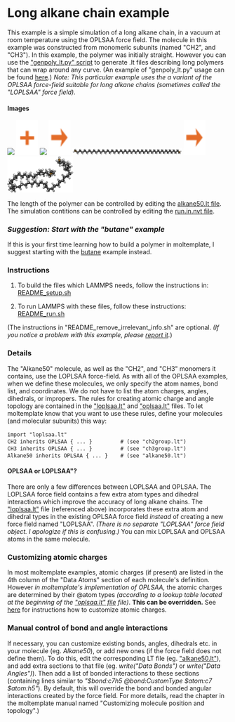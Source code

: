 Long alkane chain example
==============
This example is a simple simulation of a long alkane chain, in a vacuum at room temperature using the OPLSAA force field.  The molecule in this example was constructed from monomeric subunits (named "CH2", and "CH3").  In this example, the polymer was initially straight.  However you can use the ["genpoly_lt.py" script](../../../../doc/doc_genpoly_lt.md) to generate .lt files describing long polymers that can wrap around any curve.  (An example of "genpoly_lt.py" usage can be found [here](../../../coarse_grained/DNA_models/dsDNA_only/2strands/3bp_2particles/confined_viral_DNA).)  *Note: This particular example uses the a variant of the OPLSAA force-field suitable for long alkane chains (sometimes called the "LOPLSAA" force field).*


#### Images

<img src="images/ch2_ry90.jpg" width=110> <img src="images/plus.svg" height=80> <img src="images/ch3_ry60.jpg" width=110>
<img src="images/rightarrow.svg" height=80> <img src="images/alkane50_t=0_straight.jpg" width=250> <img src="images/rightarrow.svg" height=80> <img src="images/alkane50_t=1ns_equilibrated.jpg" width=150>

The length of the polymer can be controlled by editing the [alkane50.lt file](moltemplate_files/alkane50.lt).  The simulation contitions can be controlled by editing the [run.in.nvt file](run.in.nvt).


### *Suggestion: Start with the "butane" example*

If this is your first time learning how to build a polymer in moltemplate,
I suggest starting with the [butane](../butane) example instead.


### Instructions

1) To build the files which LAMMPS needs, follow the instructions in:
[README_setup.sh](README_setup.sh)

2) To run LAMMPS with these files, follow these instructions:
[README_run.sh](README_run.sh)

(The instructions in "README_remove_irrelevant_info.sh" are optional.  *(If you notice a problem with this example, please [report it](../README.md).*)


### Details

The "Alkane50" molecule, as well as the "CH2", and "CH3" monomers it contains, use the LOPLSAA force-field.  As with all of the OPLSAA examples, when we define these molecules, we only specify the atom names, bond list, and coordinates.  We do not have to list the atom charges, angles, dihedrals, or impropers.  The rules for creating atomic charge and angle topology are contained in the ["loplsaa.lt"](../../../../moltemplate/force_fields/loplsaa.lt) and  ["oplsaa.lt"](../../../../moltemplate/force_fields/oplsaa.lt) files.  To let moltemplate know that you want to use these rules, define your molecules (and molecular subunits) this way:


```
import "loplsaa.lt"
CH2 inherits OPLSAA { ... }         # (see "ch2group.lt")
CH3 inherits OPLSAA { ... }         # (see "ch3group.lt")
Alkane50 inherits OPLSAA { ... }    # (see "alkane50.lt")
```


#### OPLSAA or LOPLSAA"?

There are only a few differences between LOPLSAA and OPLSAA.  The LOPLSAA force field contains a few extra atom types and dihedral interactions which improve the accuracy of long alkane chains.  The ["loplsaa.lt"](../../../../moltemplate/force_fields/loplsaa.lt) file (referenced above) incorporates these extra atom and dihedral types in the existing OPLSAA force field *instead* of creating a new force field named "LOPLSAA".  *(There is no separate "LOPLSAA" force field object.  I apologize if this is confusing.)*  You can mix LOPLSAA and OPLSAA atoms in the same molecule.



### Customizing atomic charges

In most moltemplate examples, atomic charges (if present) are listed in
the 4th column of the "Data Atoms" section of each molecule's definition.
However *in moltemplate's implementation of OPLSAA,*
the atomic charges are determined by their @atom types
*(according to a lookup table located at the beginning of the
["oplsaa.lt" file](../../../moltemplate/force_fields/oplsaa.lt) file)*.
**This can be overridden.**
See [here](../README.md#Customizing-atomic-charges-for-OPLSAA-molecules)
for instructions how to customize atomic charges.


### Manual control of bond and angle interactions

If necessary, you can customize existing bonds, angles, dihedrals etc. in your molecule (eg. *Alkane50*), or add new ones (if the force field does not define them).  To do this, edit the corresponding LT file (eg. ["alkane50.lt"](./moltemplate_files/alkane50.lt)), and add extra sections to that file (eg. *write("Data Bonds")* or *write("Data Angles")*).  Then add a list of bonded interactions to these sections (containing lines similar to *"\$bond:c7h5 @bond:CustomType \$atom:c7 \$atom:h5"*).  By default, this will override the bond and bonded angular interactions created by the force field.  For more details, read the chapter in the moltemplate manual named "Customizing molecule position and topology".)

